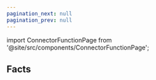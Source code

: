 ```yaml
---
pagination_next: null
pagination_prev: null
---
```


import ConnectorFunctionPage from '@site/src/components/ConnectorFunctionPage';

## Facts

<ConnectorFunctionPage jsonFilePath="/deel/create_contract.json" />